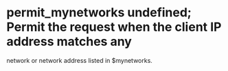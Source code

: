 # permit_mynetworks undefined; Permit the request when the client IP address matches any
network or network address listed in  $mynetworks. 